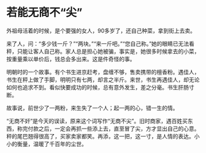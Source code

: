# 若能无商不“尖”

外祖母活着的时候，是个要强的女人，90多岁了，还自己种菜，拿到街上去卖。 

来了人，问：“多少钱一斤？”“两块。”“来一斤吧。”“您自己称。”她的眼睛已无法看秤，只能让客人自己称。家人总是担心她被骗，事实是，她很多时候拿去的小菜，按重量乘以单价后，钱总会多出来。这是件奇怪的事。 

明朝时的一个故事。有个书生进京赶考，盘缠不够，售卖携带的檀香粉。遇佳人，书生在秤上做了手脚，明明只有七两，却言之半斤。来世，书生再遇佳人，却无论如何也追求不到。看似快要成功的时候，总有意外发生，差之分毫。书生肝肠寸断。 

故事说，前世少了一两粉，来生失了一个人；起一两的心，错一生的情。 

“无商不奸”是今天的误读，原来这个词写作“无商不尖”。旧时商家，遇百姓买东西，称完付款之后，一定会再抓一些添上去，直至冒了尖，方才显出自己的心意。秤的尾巴翘得很高了，买家卖家都笑。再添，这一把，这一寸，是人情的表达。小小的衡量，温暖了千百年的尘世。